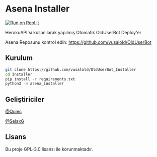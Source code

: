 # Asena Installer
[![Run on Repl.it](https://repl.it/badge/github/vusalold/OldUserBot_Installer)](https://repl.it/github/vusalold/OldUserBot_Installer)

HerokuAPI'si kullanılarak yapılmış Otomatik OldUserBot Deploy'er

Asena Reposunu kontrol edin: https://github.com/vusalold/OldUserBot
## Kurulum
```sh
git clone https://github.com/vusalold/OldUserBot_Installer
cd Installer
pip install -r requirements.txt
python3 -m asena_installer
```

## Geliştiriciler
[@Quiec](https://t.me/vu7o1)

[@SelaxG](https://t.me/bv_kamran)

## Lisans
Bu proje GPL-3.0 lisansı ile korunmaktadır.
